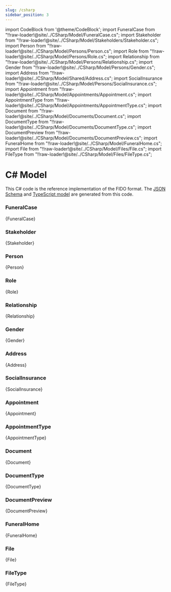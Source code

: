 ```yaml
---
slug: /csharp
sidebar_position: 3
---
```


import CodeBlock from '@theme/CodeBlock';
import FuneralCase from "!!raw-loader!@site/../CSharp/Model/FuneralCase.cs";
import Stakeholder from "!!raw-loader!@site/../CSharp/Model/Stakeholders/Stakeholder.cs";
import Person from "!!raw-loader!@site/../CSharp/Model/Persons/Person.cs";
import Role from "!!raw-loader!@site/../CSharp/Model/Persons/Role.cs";
import Relationship from "!!raw-loader!@site/../CSharp/Model/Persons/Relationship.cs";
import Gender from "!!raw-loader!@site/../CSharp/Model/Persons/Gender.cs";
import Address from "!!raw-loader!@site/../CSharp/Model/Shared/Address.cs";
import SocialInsurance from "!!raw-loader!@site/../CSharp/Model/Persons/SocialInsurance.cs";
import Appointment from "!!raw-loader!@site/../CSharp/Model/Appointments/Appointment.cs";
import AppointmentType from "!!raw-loader!@site/../CSharp/Model/Appointments/AppointmentType.cs";
import Document from "!!raw-loader!@site/../CSharp/Model/Documents/Document.cs";
import DocumentType from "!!raw-loader!@site/../CSharp/Model/Documents/DocumentType.cs";
import DocumentPreview from "!!raw-loader!@site/../CSharp/Model/Documents/DocumentPreview.cs";
import FuneralHome from "!!raw-loader!@site/../CSharp/Model/FuneralHome.cs";
import File from "!!raw-loader!@site/../CSharp/Model/Files/File.cs";
import FileType from "!!raw-loader!@site/../CSharp/Model/Files/FileType.cs";


# C# Model

This C# code is the reference implementation of the FIDO format. The [JSON Schema](./jsonschema) and [TypeScript model](./typescript) are generated from this code.

### FuneralCase
<CodeBlock language="csharp">{FuneralCase}</CodeBlock>

### Stakeholder
<CodeBlock language="csharp">{Stakeholder}</CodeBlock>

### Person
<CodeBlock language="csharp">{Person}</CodeBlock>

### Role
<CodeBlock language="csharp">{Role}</CodeBlock>

### Relationship
<CodeBlock language="csharp">{Relationship}</CodeBlock>

### Gender
<CodeBlock language="csharp">{Gender}</CodeBlock>

### Address
<CodeBlock language="csharp">{Address}</CodeBlock>

### SocialInsurance
<CodeBlock language="csharp">{SocialInsurance}</CodeBlock>

### Appointment
<CodeBlock language="csharp">{Appointment}</CodeBlock>

### AppointmentType
<CodeBlock language="csharp">{AppointmentType}</CodeBlock>

### Document
<CodeBlock language="csharp">{Document}</CodeBlock>

### DocumentType
<CodeBlock language="csharp">{DocumentType}</CodeBlock>

### DocumentPreview
<CodeBlock language="csharp">{DocumentPreview}</CodeBlock>

### FuneralHome
<CodeBlock language="csharp">{FuneralHome}</CodeBlock>

### File
<CodeBlock language="csharp">{File}</CodeBlock>

### FileType
<CodeBlock language="csharp">{FileType}</CodeBlock>
